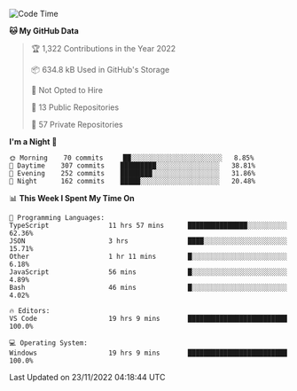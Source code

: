 <!--START_SECTION:waka-->
![Code Time](http://img.shields.io/badge/Code%20Time-3%2C311%20hrs%2024%20mins-blue)

**🐱 My GitHub Data** 

> 🏆 1,322 Contributions in the Year 2022
 > 
> 📦 634.8 kB Used in GitHub's Storage 
 > 
> 🚫 Not Opted to Hire
 > 
> 📜 13 Public Repositories 
 > 
> 🔑 57 Private Repositories  
 > 
**I'm a Night 🦉** 

```text
🌞 Morning    70 commits     ██░░░░░░░░░░░░░░░░░░░░░░░   8.85% 
🌆 Daytime    307 commits    █████████░░░░░░░░░░░░░░░░   38.81% 
🌃 Evening    252 commits    ████████░░░░░░░░░░░░░░░░░   31.86% 
🌙 Night      162 commits    █████░░░░░░░░░░░░░░░░░░░░   20.48%

```


📊 **This Week I Spent My Time On** 

```text
💬 Programming Languages: 
TypeScript               11 hrs 57 mins      ███████████████░░░░░░░░░░   62.36% 
JSON                     3 hrs               ████░░░░░░░░░░░░░░░░░░░░░   15.71% 
Other                    1 hr 11 mins        █░░░░░░░░░░░░░░░░░░░░░░░░   6.18% 
JavaScript               56 mins             █░░░░░░░░░░░░░░░░░░░░░░░░   4.89% 
Bash                     46 mins             █░░░░░░░░░░░░░░░░░░░░░░░░   4.02%

🔥 Editors: 
VS Code                  19 hrs 9 mins       █████████████████████████   100.0%

💻 Operating System: 
Windows                  19 hrs 9 mins       █████████████████████████   100.0%

```


 Last Updated on 23/11/2022 04:18:44 UTC
<!--END_SECTION:waka-->

